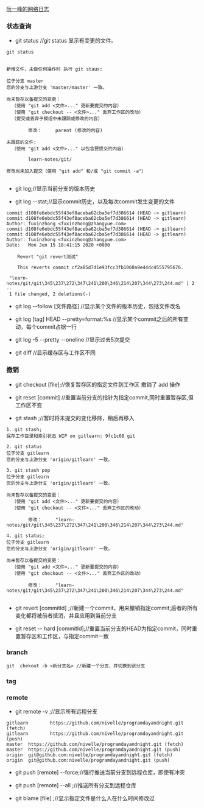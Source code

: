 
[阮一峰的网络日志 ](http://www.ruanyifeng.com/blog/2015/12/git-cheat-sheet.html)

### 状态查询

- git status //git status 显示有变更的文件。
              
```
git status


新增文件，未做任何操作时 执行 git staus:

位于分支 master
您的分支与上游分支 'master/master' 一致。

尚未暂存以备提交的变更：
  （使用 "git add <文件>..." 更新要提交的内容）
  （使用 "git checkout -- <文件>..." 丢弃工作区的改动）
  （提交或丢弃子模组中未跟踪或修改的内容）

        修改：     parent (修改的内容)

未跟踪的文件:
  （使用 "git add <文件>..." 以包含要提交的内容）

        learn-notes/git/

修改尚未加入提交（使用 "git add" 和/或 "git commit -a"）


```

- git log;//显示当前分支的版本历史

- git log --stat;//显示commit历史，以及每次commit发生变更的文件

```
commit d108fe6ebdc55f43ef8aceba62cba5ef7d386614 (HEAD -> gitlearn)
commit d108fe6ebdc55f43ef8aceba62cba5ef7d386614 (HEAD -> gitlearn)
Author: fuxinzhong <fuxinzhong@zhangyue.com>
commit d108fe6ebdc55f43ef8aceba62cba5ef7d386614 (HEAD -> gitlearn)
commit d108fe6ebdc55f43ef8aceba62cba5ef7d386614 (HEAD -> gitlearn)
Author: fuxinzhong <fuxinzhong@zhangyue.com>
Date:   Mon Jun 15 18:41:15 2020 +0800

    Revert "git revert测试"
    
    This reverts commit cf2a85d7d1e93fcc3fb1060a9e44dc4555795676.

 "learn-notes/git/git\345\237\272\347\241\200\346\214\207\344\273\244.md" | 2 --
 1 file changed, 2 deletions(-)

```

- git log --follow [文件路径] //显示某个文件的版本历史，包括文件改名

- git log [tag] HEAD --pretty=format:%s //显示某个commit之后的所有变动，每个commit占据一行

- git log -5 --pretty --oneline //显示过去5次提交

- git diff //显示缓存区与工作区不同

### 撤销

- git checkout [file];//恢复暂存区的指定文件到工作区 撤销了 add 操作

- git reset [commit] //重置当前分支的指针为指定commit,同时重置暂存区,但工作区不变

- git stash ;//暂时将未提交的变化移除，稍后再移入

```
1. git stash;
保存工作目录和索引状态 WIP on gitlearn: 9fc1c68 git

2. git status
位于分支 gitlearn
您的分支与上游分支 'origin/gitlearn' 一致。

3. git stash pop
位于分支 gitlearn
您的分支与上游分支 'origin/gitlearn' 一致。

尚未暂存以备提交的变更：
  （使用 "git add <文件>..." 更新要提交的内容）
  （使用 "git checkout -- <文件>..." 丢弃工作区的改动）

        修改：     "learn-notes/git/git\345\237\272\347\241\200\346\214\207\344\273\244.md"

4. git status;
位于分支 gitlearn
您的分支与上游分支 'origin/gitlearn' 一致。

尚未暂存以备提交的变更：
  （使用 "git add <文件>..." 更新要提交的内容）
  （使用 "git checkout -- <文件>..." 丢弃工作区的改动）

        修改：     "learn-notes/git/git\345\237\272\347\241\200\346\214\207\344\273\244.md"


```

- git revert [commitId] ;//新建一个commit，用来撤销指定commit;后者的所有变化都将被前者抵消，并且应用到当前分支

- git reset -- hard [commitId];//重置当前分支的HEAD为指定commit，同时重置暂存区和工作区，与指定commit一致

### branch

```
git  chekout -b <新分支名> //新建一个分支，并切换到该分支

```

### tag


### remote

- git remote -v ;//显示所有远程分支
```
gitlearn        https://github.com/nivelle/programdayandnight.git (fetch)
gitlearn        https://github.com/nivelle/programdayandnight.git (push)
master  https://github.com/nivelle/programdayandnight.git (fetch)
master  https://github.com/nivelle/programdayandnight.git (push)
origin  git@github.com:nivelle/programdayandnight.git (fetch)
origin  git@github.com:nivelle/programdayandnight.git (push)

```

- git push [remote] --force;//强行推送当前分支到远程仓库，即使有冲突

- git push [remote] --all ;//推送所有分支到远程仓库

- git blame [file] ;//显示指定文件是什么人在什么时间修改过

